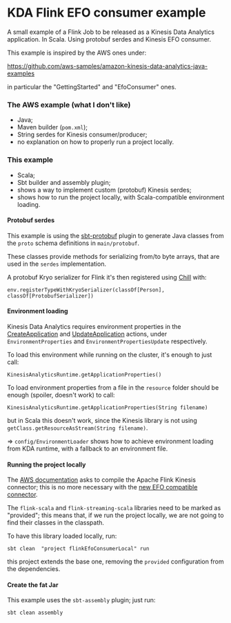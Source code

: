 # KDA Flink EFO consumer example

A small example of a Flink Job to be released as a Kinesis Data Analytics application. 
In Scala. Using protobuf serdes and Kinesis EFO consumer.

This example is inspired by the AWS ones under:

https://github.com/aws-samples/amazon-kinesis-data-analytics-java-examples

in particular the "GettingStarted" and "EfoConsumer" ones.

### The AWS example (what I don't like)

- Java;
- Maven builder (`pom.xml`);
- String serdes for Kinesis consumer/producer;
- no explanation on how to properly run a project locally.

### This example

- Scala;
- Sbt builder and assembly plugin;
- shows a way to implement custom (protobuf) Kinesis serdes; 
- shows how to run the project locally, with Scala-compatible environment loading.

#### Protobuf serdes

This example is using the [sbt-protobuf](`https://github.com/sbt/sbt-protobuf`) plugin to generate Java classes from the `proto` schema definitions in `main/protobuf`.

These classes provide methods for serializing from/to byte arrays, that are used in the `serdes` implementation.

A protobuf Kryo serializer for Flink it's then registered using [Chill]([https://github.com/twitter/chill/tree/master) with:

```
env.registerTypeWithKryoSerializer(classOf[Person], classOf[ProtobufSerializer])
```
 
#### Environment loading

Kinesis Data Analytics requires environment properties in the [CreateApplication](https://docs.aws.amazon.com/kinesisanalytics/latest/apiv2/API_CreateApplication.html) and [UpdateApplication](https://docs.aws.amazon.com/kinesisanalytics/latest/apiv2/API_UpdateApplication.html) actions, under `EnvironmentProperties` and `EnvironmentPropertiesUpdate` respectively.

To load this environment while running on the cluster, it's enough to just call:

```
KinesisAnalyticsRuntime.getApplicationProperties()
``` 

To load environment properties from a file in the `resource` folder should be enough (spoiler, doesn't work) to call:

```
KinesisAnalyticsRuntime.getApplicationProperties(String filename)
```

but in Scala this doesn't work, since the Kinesis library is not using `getClass.getResourceAsStream(String filename)`. 

 => `config/EnvironmentLoader` shows how to achieve environment loading from KDA runtime, with a fallback to an environment file.

#### Running the project locally

The [AWS documentation](https://docs.aws.amazon.com/kinesisanalytics/latest/java/how-creating-apps.html) asks to compile the Apache Flink Kinesis connector; this is no more necessary with the [new EFO compatible connector](https://github.com/awslabs/amazon-kinesis-connector-flink).

The `flink-scala` and `flink-streaming-scala` libraries need to be marked as "provided"; this means that, if we run the project locally, we are not going to find their classes in the classpath.

To have this library loaded locally, run:

```
sbt clean  "project flinkEfoConsumerLocal" run
```

this project extends the base one, removing the `provided` configuration from the dependencies.

#### Create the fat Jar

This example uses the `sbt-assembly` plugin; just run:

```
sbt clean assembly
```

